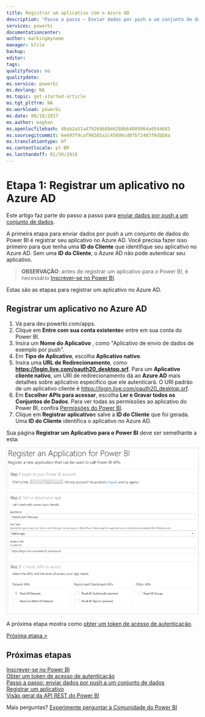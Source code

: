 ```yaml
---
title: Registrar um aplicativo com o Azure AD
description: "Passo a passo – Enviar dados por push a um conjunto de dados – Registrar um aplicativo no Azure AD"
services: powerbi
documentationcenter: 
author: markingmyname
manager: kfile
backup: 
editor: 
tags: 
qualityfocus: no
qualitydate: 
ms.service: powerbi
ms.devlang: NA
ms.topic: get-started-article
ms.tgt_pltfrm: NA
ms.workload: powerbi
ms.date: 08/10/2017
ms.author: maghan
ms.openlocfilehash: 48ab2a51a479269b8846288b64089964a0544681
ms.sourcegitcommit: 6e693f9caf98385a2c45890cd0fbf2403f0dbb8a
ms.translationtype: HT
ms.contentlocale: pt-BR
ms.lasthandoff: 01/30/2018
---
```

# <a name="step-1-register-an-app-with-azure-ad"></a>Etapa 1: Registrar um aplicativo no Azure AD
Este artigo faz parte do passo a passo para [enviar dados por push a um conjunto de dados](walkthrough-push-data.md).

A primeira etapa para enviar dados por push a um conjunto de dados do Power BI é registrar seu aplicativo no Azure AD. Você precisa fazer isso primeiro para que tenha uma **ID do Cliente** que identifique seu aplicativo no Azure AD. Sem uma **ID do Cliente**, o Azure AD não pode autenticar seu aplicativo.

> **OBSERVAÇÃO**: antes de registrar um aplicativo para o Power BI, é necessário [Inscrever-se no Power BI](create-an-azure-active-directory-tenant.md).
> 
> 

Estas são as etapas para registrar um aplicativo no Azure AD.

## <a name="register-an-app-in-azure-ad"></a>Registrar um aplicativo no Azure AD
1. Vá para dev.powerbi.com/apps.
2. Clique em **Entre com sua conta existente**e entre em sua conta do Power BI.
3. Insira um **Nome do Aplicativo** , como "Aplicativo de envio de dados de exemplo por push".
4. Em **Tipo de Aplicativo**, escolha **Aplicativo nativo**.
5. Insira uma **URL de Redirecionamento**, como **https://login.live.com/oauth20_desktop.srf**. Para um **Aplicativo cliente nativo**, um URI de redirecionamento dá ao **Azure AD** mais detalhes sobre aplicativo específico que ele autenticará. O URI padrão de um aplicativo cliente é https://login.live.com/oauth20_desktop.srf.
6. Em **Escolher APIs para acessar**, escolha **Ler e Gravar todos os Conjuntos de Dados**. Para ver todas as permissões ao aplicativo do Power BI, confira [Permissões do Power BI](power-bi-permissions.md).
7. Clique em **Registrar aplicativo**e salve a **ID do Cliente** que foi gerada. Uma **ID do Cliente** identifica o aplicativo no Azure AD.

Sua página **Registrar um Aplicativo para o Power BI** deve ser semelhante a esta:

![](media/walkthrough-push-data-register-app-with-azure-ad/powerbi-developer-sample-register-app.png)

A próxima etapa mostra como [obter um token de acesso de autenticação](walkthrough-push-data-get-token.md).

[Próxima etapa >](walkthrough-push-data-get-token.md)

## <a name="next-steps"></a>Próximas etapas
[Inscrever-se no Power BI](create-an-azure-active-directory-tenant.md)  
[Obter um token de acesso de autenticação](walkthrough-push-data-get-token.md)  
[Passo a passo: enviar dados por push a um conjunto de dados](walkthrough-push-data.md)  
[Registrar um aplicativo](register-app.md)  
[Visão geral da API REST do Power BI](overview-of-power-bi-rest-api.md)  

Mais perguntas? [Experimente perguntar à Comunidade do Power BI](http://community.powerbi.com/)

